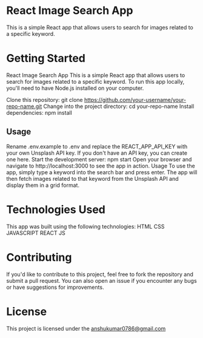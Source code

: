 
# React Image Search App
This is a simple React app that allows users to search for images related to a specific keyword.

# Getting Started

React Image Search App
This is a simple React app that allows users to search for images related to a specific keyword.
To run this app locally, you'll need to have Node.js installed on your computer.

Clone this repository: git clone https://github.com/your-username/your-repo-name.git
Change into the project directory: cd your-repo-name
Install dependencies: npm install
## Usage
Rename .env.example to .env and replace the REACT_APP_API_KEY with your own Unsplash API key. If you don't have an API key, you can create one here.
Start the development server: npm start
Open your browser and navigate to http://localhost:3000 to see the app in action.
Usage
To use the app, simply type a keyword into the search bar and press enter. The app will then fetch images related to that keyword from the Unsplash API and display them in a grid format.

# Technologies Used
This app was built using the following technologies:
HTML
CSS
JAVASCRIPT
REACT JS
# Contributing
If you'd like to contribute to this project, feel free to fork the repository and submit a pull request. You can also open an issue if you encounter any bugs or have suggestions for improvements.

# License
This project is licensed under the anshukumar0786@gmail.com

